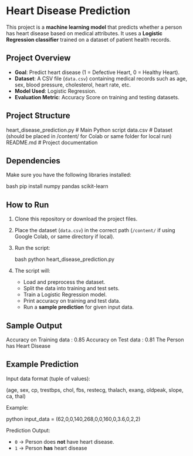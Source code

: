 #  Heart Disease Prediction

This project is a **machine learning model** that predicts whether a person has heart disease based on medical attributes. It uses a **Logistic Regression classifier** trained on a dataset of patient health records.



##  Project Overview

* **Goal**: Predict heart disease (1 = Defective Heart, 0 = Healthy Heart).
* **Dataset**: A CSV file (`data.csv`) containing medical records such as age, sex, blood pressure, cholesterol, heart rate, etc.
* **Model Used**: Logistic Regression.
* **Evaluation Metric**: Accuracy Score on training and testing datasets.



## Project Structure


heart_disease_prediction.py   # Main Python script
data.csv                      # Dataset (should be placed in /content/ for Colab or same folder for local run)
README.md                     # Project documentation



##  Dependencies

Make sure you have the following libraries installed:

  bash
pip install numpy pandas scikit-learn




##  How to Run

1. Clone this repository or download the project files.
2. Place the dataset (`data.csv`) in the correct path (`/content/` if using Google Colab, or same directory if local).
3. Run the script:

   bash
   python heart_disease_prediction.py
   
4. The script will:

   * Load and preprocess the dataset.
   * Split the data into training and test sets.
   * Train a Logistic Regression model.
   * Print accuracy on training and test data.
   * Run a **sample prediction** for given input data.



## Sample Output


Accuracy on Training data :  0.85
Accuracy on Test data :  0.81
The Person has Heart Disease



##  Example Prediction

Input data format (tuple of values):


(age, sex, cp, trestbps, chol, fbs, restecg, thalach, exang, oldpeak, slope, ca, thal)


Example:

python
input_data = (62,0,0,140,268,0,0,160,0,3.6,0,2,2)


Prediction Output:

* `0` → Person does **not** have heart disease.
* `1` → Person **has** heart disease
